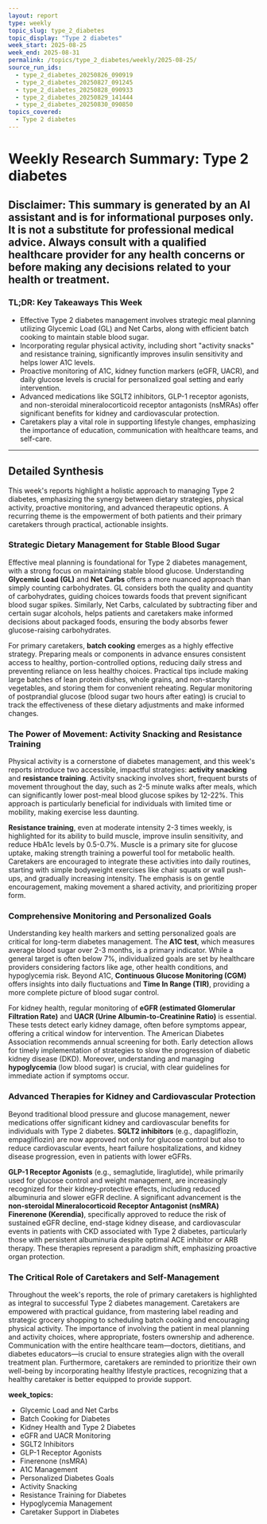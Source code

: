 ```yaml
---
layout: report
type: weekly
topic_slug: type_2_diabetes
topic_display: "Type 2 diabetes"
week_start: 2025-08-25
week_end: 2025-08-31
permalink: /topics/type_2_diabetes/weekly/2025-08-25/
source_run_ids:
  - type_2_diabetes_20250826_090919
  - type_2_diabetes_20250827_091245
  - type_2_diabetes_20250828_090933
  - type_2_diabetes_20250829_141444
  - type_2_diabetes_20250830_090850
topics_covered:
  - Type 2 diabetes
---
```


# Weekly Research Summary: Type 2 diabetes

**Disclaimer:** This summary is generated by an AI assistant and is for informational purposes only. It is not a substitute for professional medical advice. Always consult with a qualified healthcare provider for any health concerns or before making any decisions related to your health or treatment.
---
### **TL;DR: Key Takeaways This Week**
- Effective Type 2 diabetes management involves strategic meal planning utilizing Glycemic Load (GL) and Net Carbs, along with efficient batch cooking to maintain stable blood sugar.
- Incorporating regular physical activity, including short "activity snacks" and resistance training, significantly improves insulin sensitivity and helps lower A1C levels.
- Proactive monitoring of A1C, kidney function markers (eGFR, UACR), and daily glucose levels is crucial for personalized goal setting and early intervention.
- Advanced medications like SGLT2 inhibitors, GLP-1 receptor agonists, and non-steroidal mineralocorticoid receptor antagonists (nsMRAs) offer significant benefits for kidney and cardiovascular protection.
- Caretakers play a vital role in supporting lifestyle changes, emphasizing the importance of education, communication with healthcare teams, and self-care.
---
## Detailed Synthesis

This week's reports highlight a holistic approach to managing Type 2 diabetes, emphasizing the synergy between dietary strategies, physical activity, proactive monitoring, and advanced therapeutic options. A recurring theme is the empowerment of both patients and their primary caretakers through practical, actionable insights.

### Strategic Dietary Management for Stable Blood Sugar

Effective meal planning is foundational for Type 2 diabetes management, with a strong focus on maintaining stable blood glucose. Understanding **Glycemic Load (GL)** and **Net Carbs** offers a more nuanced approach than simply counting carbohydrates. GL considers both the quality and quantity of carbohydrates, guiding choices towards foods that prevent significant blood sugar spikes. Similarly, Net Carbs, calculated by subtracting fiber and certain sugar alcohols, helps patients and caretakers make informed decisions about packaged foods, ensuring the body absorbs fewer glucose-raising carbohydrates.

For primary caretakers, **batch cooking** emerges as a highly effective strategy. Preparing meals or components in advance ensures consistent access to healthy, portion-controlled options, reducing daily stress and preventing reliance on less healthy choices. Practical tips include making large batches of lean protein dishes, whole grains, and non-starchy vegetables, and storing them for convenient reheating. Regular monitoring of postprandial glucose (blood sugar two hours after eating) is crucial to track the effectiveness of these dietary adjustments and make informed changes.

### The Power of Movement: Activity Snacking and Resistance Training

Physical activity is a cornerstone of diabetes management, and this week's reports introduce two accessible, impactful strategies: **activity snacking** and **resistance training**. Activity snacking involves short, frequent bursts of movement throughout the day, such as 2-5 minute walks after meals, which can significantly lower post-meal blood glucose spikes by 12-22%. This approach is particularly beneficial for individuals with limited time or mobility, making exercise less daunting.

**Resistance training**, even at moderate intensity 2-3 times weekly, is highlighted for its ability to build muscle, improve insulin sensitivity, and reduce HbA1c levels by 0.5-0.7%. Muscle is a primary site for glucose uptake, making strength training a powerful tool for metabolic health. Caretakers are encouraged to integrate these activities into daily routines, starting with simple bodyweight exercises like chair squats or wall push-ups, and gradually increasing intensity. The emphasis is on gentle encouragement, making movement a shared activity, and prioritizing proper form.

### Comprehensive Monitoring and Personalized Goals

Understanding key health markers and setting personalized goals are critical for long-term diabetes management. The **A1C test**, which measures average blood sugar over 2-3 months, is a primary indicator. While a general target is often below 7%, individualized goals are set by healthcare providers considering factors like age, other health conditions, and hypoglycemia risk. Beyond A1C, **Continuous Glucose Monitoring (CGM)** offers insights into daily fluctuations and **Time In Range (TIR)**, providing a more complete picture of blood sugar control.

For kidney health, regular monitoring of **eGFR (estimated Glomerular Filtration Rate)** and **UACR (Urine Albumin-to-Creatinine Ratio)** is essential. These tests detect early kidney damage, often before symptoms appear, offering a critical window for intervention. The American Diabetes Association recommends annual screening for both. Early detection allows for timely implementation of strategies to slow the progression of diabetic kidney disease (DKD). Moreover, understanding and managing **hypoglycemia** (low blood sugar) is crucial, with clear guidelines for immediate action if symptoms occur.

### Advanced Therapies for Kidney and Cardiovascular Protection

Beyond traditional blood pressure and glucose management, newer medications offer significant kidney and cardiovascular benefits for individuals with Type 2 diabetes. **SGLT2 inhibitors** (e.g., dapagliflozin, empagliflozin) are now approved not only for glucose control but also to reduce cardiovascular events, heart failure hospitalizations, and kidney disease progression, even in patients with lower eGFRs.

**GLP-1 Receptor Agonists** (e.g., semaglutide, liraglutide), while primarily used for glucose control and weight management, are increasingly recognized for their kidney-protective effects, including reduced albuminuria and slower eGFR decline. A significant advancement is the **non-steroidal Mineralocorticoid Receptor Antagonist (nsMRA) Finerenone (Kerendia)**, specifically approved to reduce the risk of sustained eGFR decline, end-stage kidney disease, and cardiovascular events in patients with CKD associated with Type 2 diabetes, particularly those with persistent albuminuria despite optimal ACE inhibitor or ARB therapy. These therapies represent a paradigm shift, emphasizing proactive organ protection.

### The Critical Role of Caretakers and Self-Management

Throughout the week's reports, the role of primary caretakers is highlighted as integral to successful Type 2 diabetes management. Caretakers are empowered with practical guidance, from mastering label reading and strategic grocery shopping to scheduling batch cooking and encouraging physical activity. The importance of involving the patient in meal planning and activity choices, where appropriate, fosters ownership and adherence. Communication with the entire healthcare team—doctors, dietitians, and diabetes educators—is crucial to ensure strategies align with the overall treatment plan. Furthermore, caretakers are reminded to prioritize their own well-being by incorporating healthy lifestyle practices, recognizing that a healthy caretaker is better equipped to provide support.

**week_topics:**
- Glycemic Load and Net Carbs
- Batch Cooking for Diabetes
- Kidney Health and Type 2 Diabetes
- eGFR and UACR Monitoring
- SGLT2 Inhibitors
- GLP-1 Receptor Agonists
- Finerenone (nsMRA)
- A1C Management
- Personalized Diabetes Goals
- Activity Snacking
- Resistance Training for Diabetes
- Hypoglycemia Management
- Caretaker Support in Diabetes
